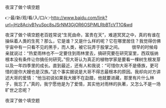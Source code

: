夜深了做个填空题

👉最/新/观/看/入/口/👉http://www.baidu.com/link?url=jHz8AcivB1yuSpc8sJSrNM3GjOR6OSPiMLRbBTcVT1O&wd

夜深了做个填空题老百姓常说“生死由命，富贵在天”，难道冥冥之中，真的有谁在操纵着人类的生死？那么，它是谁？又是什么样的呢？它在哪里居住？我觉得仿佛宇宙中有一只看不见的黑手，而人类，被它玩弄于股掌之间。
　　很早的时候母亲就说过：“热爱雨林也不一定要住到雨林里去，搞研究要在研究室里，西双版纳根本没有条件让你搞任何研究。”但大哥认为真正的植物学家是要看一棵树生根发芽以及一年四季里的成长。直到最近，还有人和我说：“可惜你大哥不是傣族，更可惜的是你大嫂也是汉族。”这个事实据说是大哥不得志最根本的原因。我却向对方讲述大哥的爱情：“他当初说如果我大嫂不在勐腊，他就要进藏，那里有片什么林子，我忘了。”真的，我宁愿他是为了爱情，其实他对雨林的执著，又怎么不是一场旷世之恋呢？


夜深了做个填空题
